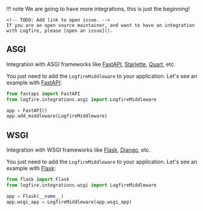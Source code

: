 !!! note
    We are going to have more integrations, this is just the beginning!

    <!-- TODO: Add link to open issue. -->
    If you are an open source maintainer, and want to have an integration with Logfire, please [open an issue]().

## ASGI

Integration with ASGI frameworks like [FastAPI][fastapi], [Starlette][starlette], [Quart][quart], etc.

You just need to add the `LogfireMiddleware` to your application. Let's see an example with [FastAPI][fastapi]:

```py
from fastapi import FastAPI
from logfire.integrations.asgi import LogfireMiddleware

app = FastAPI()
app.add_middleware(LogfireMiddleware)
```

## WSGI

Integration with WSGI frameworks like [Flask][flask], [Django][django], etc.

You just need to add the `LogfireMiddleware` to your application. Let's see an example with [Flask][flask]:

```py
from flask import Flask
from logfire.integrations.wsgi import LogfireMiddleware

app = Flask(__name__)
app.wsgi_app = LogfireMiddleware(app.wsgi_app)
```

[fastapi]: https://fastapi.tiangolo.com/
[starlette]: https://www.starlette.io/
[quart]: https://pgjones.gitlab.io/quart/
[flask]: https://flask.palletsprojects.com/en/2.0.x/
[django]: https://www.djangoproject.com/
